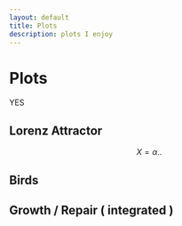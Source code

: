 ```yaml
---
layout: default
title: Plots
description: plots I enjoy
---
```


# Plots
YES

## Lorenz Attractor
$$X = \alpha .. $$

<div id="lorenz"><!-- Line plot chart will be drawn inside this DIV --></div>
<script type="text/javascript" src="/assets/plots/lorenz.js"></script>

## Birds
## Growth / Repair ( integrated )
